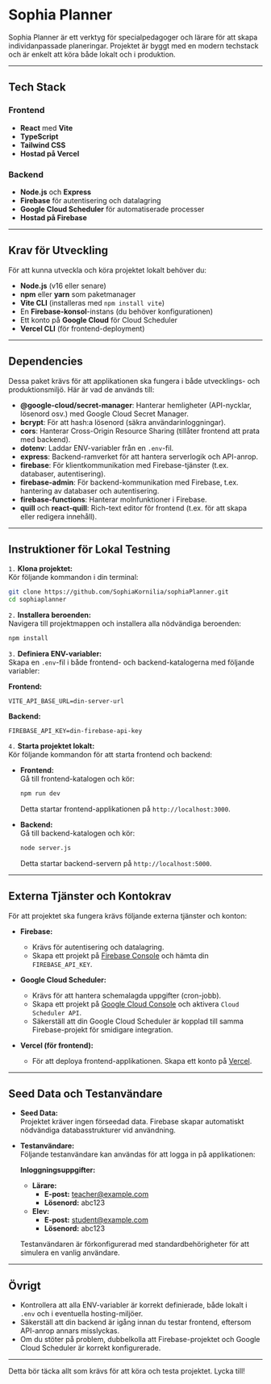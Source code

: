 # Sophia Planner

Sophia Planner är ett verktyg för specialpedagoger och lärare för att skapa individanpassade planeringar. Projektet är byggt med en modern techstack och är enkelt att köra både lokalt och i produktion.

---

## Tech Stack

### Frontend
- **React** med **Vite**
- **TypeScript**
- **Tailwind CSS**
- **Hostad på Vercel**

### Backend
- **Node.js** och **Express**
- **Firebase** för autentisering och datalagring
- **Google Cloud Scheduler** för automatiserade processer
- **Hostad på Firebase**

---

## Krav för Utveckling

För att kunna utveckla och köra projektet lokalt behöver du:

- **Node.js** (v16 eller senare)
- **npm** eller **yarn** som paketmanager
- **Vite CLI** (installeras med `npm install vite`)
- En **Firebase-konsol**-instans (du behöver konfigurationen)
- Ett konto på **Google Cloud** för Cloud Scheduler
- **Vercel CLI** (för frontend-deployment)

---

## Dependencies

Dessa paket krävs för att applikationen ska fungera i både utvecklings- och produktionsmiljö. Här är vad de används till:

- **@google-cloud/secret-manager**: Hanterar hemligheter (API-nycklar, lösenord osv.) med Google Cloud Secret Manager.
- **bcrypt**: För att hash:a lösenord (säkra användarinloggningar).
- **cors**: Hanterar Cross-Origin Resource Sharing (tillåter frontend att prata med backend).
- **dotenv**: Laddar ENV-variabler från en `.env`-fil.
- **express**: Backend-ramverket för att hantera serverlogik och API-anrop.
- **firebase**: För klientkommunikation med Firebase-tjänster (t.ex. databaser, autentisering).
- **firebase-admin**: För backend-kommunikation med Firebase, t.ex. hantering av databaser och autentisering.
- **firebase-functions**: Hanterar molnfunktioner i Firebase.
- **quill** och **react-quill**: Rich-text editor för frontend (t.ex. för att skapa eller redigera innehåll).

---

## Instruktioner för Lokal Testning

`1.` **Klona projektet:**  
   Kör följande kommandon i din terminal:
   ```bash
   git clone https://github.com/SophiaKornilia/sophiaPlanner.git
   cd sophiaplanner
   ```

`2.` **Installera beroenden:**  
   Navigera till projektmappen och installera alla nödvändiga beroenden:
   ```bash
   npm install
   ```

`3.` **Definiera ENV-variabler:**  
   Skapa en `.env`-fil i både frontend- och backend-katalogerna med följande variabler:

   **Frontend:**
   ```env
   VITE_API_BASE_URL=din-server-url
   ```

   **Backend:**
   ```env
   FIREBASE_API_KEY=din-firebase-api-key
   ```

`4.` **Starta projektet lokalt:**  
   Kör följande kommandon för att starta frontend och backend:

   - **Frontend:**  
     Gå till frontend-katalogen och kör:
     ```bash
     npm run dev
     ```
     Detta startar frontend-applikationen på `http://localhost:3000`.

   - **Backend:**  
     Gå till backend-katalogen och kör:
     ```bash
     node server.js
     ```
     Detta startar backend-servern på `http://localhost:5000`.

---

## Externa Tjänster och Kontokrav

För att projektet ska fungera krävs följande externa tjänster och konton:

- **Firebase:**  
  - Krävs för autentisering och datalagring.
  - Skapa ett projekt på [Firebase Console](https://console.firebase.google.com) och hämta din `FIREBASE_API_KEY`.

- **Google Cloud Scheduler:**  
  - Krävs för att hantera schemalagda uppgifter (cron-jobb).
  - Skapa ett projekt på [Google Cloud Console](https://console.cloud.google.com) och aktivera `Cloud Scheduler API`.
  - Säkerställ att din Google Cloud Scheduler är kopplad till samma Firebase-projekt för smidigare integration.

- **Vercel (för frontend):**  
  - För att deploya frontend-applikationen. Skapa ett konto på [Vercel](https://vercel.com).

---

## Seed Data och Testanvändare

- **Seed Data:**  
  Projektet kräver ingen förseedad data. Firebase skapar automatiskt nödvändiga databasstrukturer vid användning.

- **Testanvändare:**  
  Följande testanvändare kan användas för att logga in på applikationen:

  **Inloggningsuppgifter:**
  - **Lärare:**  
    - **E-post:** teacher@example.com  
    - **Lösenord:** abc123
  - **Elev:**  
    - **E-post:** student@example.com  
    - **Lösenord:** abc123

  Testanvändaren är förkonfigurerad med standardbehörigheter för att simulera en vanlig användare.

---

## Övrigt

- Kontrollera att alla ENV-variabler är korrekt definierade, både lokalt i `.env` och i eventuella hosting-miljöer.
- Säkerställ att din backend är igång innan du testar frontend, eftersom API-anrop annars misslyckas.
- Om du stöter på problem, dubbelkolla att Firebase-projektet och Google Cloud Scheduler är korrekt konfigurerade.

---

Detta bör täcka allt som krävs för att köra och testa projektet. Lycka till!
